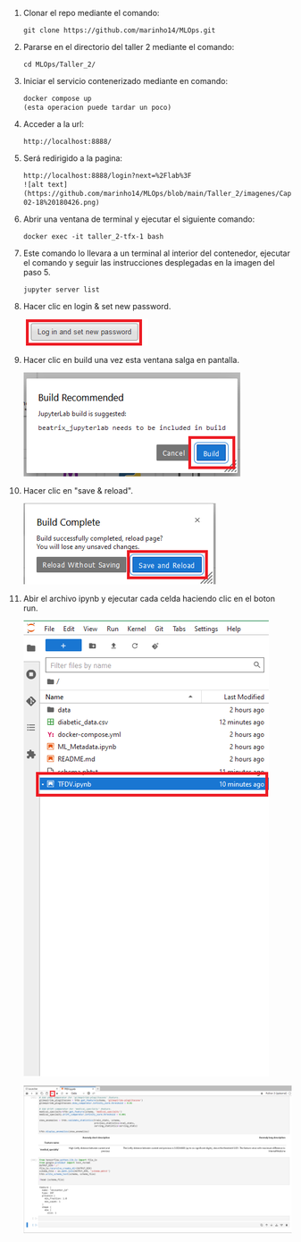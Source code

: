 1. Clonar el repo mediante el comando:
    ```shell
    git clone https://github.com/marinho14/MLOps.git
    
2. Pararse en el directorio del taller 2 mediante el comando:
    ```shell
    cd MLOps/Taller_2/
    
3. Iniciar el servicio contenerizado mediante en comando:
    ```shell
    docker compose up
    (esta operacion puede tardar un poco)

4. Acceder a la url:
    ```shell
    http://localhost:8888/
    
5. Será redirigido a la pagina:
    ```shell
    http://localhost:8888/login?next=%2Flab%3F
    ![alt text](https://github.com/marinho14/MLOps/blob/main/Taller_2/imagenes/Captura%20de%20pantalla%202024-02-18%20180426.png)

6. Abrir una ventana de terminal y ejecutar el siguiente comando:
    ```shell
    docker exec -it taller_2-tfx-1 bash
    
7. Este comando lo llevara a un terminal al interior del contenedor, ejecutar el comando y seguir
   las instrucciones desplegadas en la imagen del paso 5.
    ```shell
    jupyter server list

8. Hacer clic en login & set new password.
   
   ![alt text](https://github.com/marinho14/MLOps/blob/main/Taller_2/imagenes/Captura%20de%20pantalla%202024-02-18%20181247.png)
   
9. Hacer clic en build una vez esta ventana salga en pantalla.
 
   ![alt text](https://github.com/marinho14/MLOps/blob/main/Taller_2/imagenes/Captura%20de%20pantalla%202024-02-18%20181227.png)

10. Hacer clic en "save & reload".
 
    ![alt text](https://github.com/marinho14/MLOps/blob/main/Taller_2/imagenes/Captura%20de%20pantalla%202024-02-18%20195320.png)

11. Abir el archivo ipynb y ejecutar cada celda haciendo clic en el boton run.
    
    ![alt text](https://github.com/marinho14/MLOps/blob/main/Taller_2/imagenes/Captura%20de%20pantalla%202024-02-18%20200601.png)

    ![alt text](https://github.com/marinho14/MLOps/blob/main/Taller_2/imagenes/Captura%20de%20pantalla%202024-02-18%20200618.png)
    
